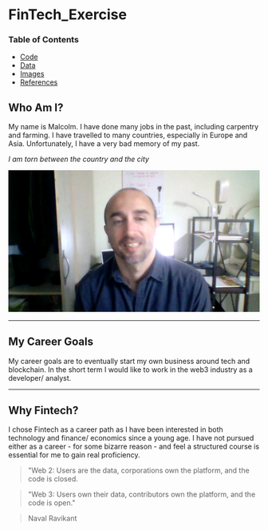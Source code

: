 # FinTech_Exercise

### Table of Contents

- [Code](/code/)
- [Data](/data/)
- [Images](/images/)
- [References](/references/)

## Who Am I?

My name is Malcolm. I have done many jobs in the past, including carpentry and farming. I have travelled to many countries, especially in Europe and Asia. Unfortunately, I have a very bad memory of my past.

_I am torn between the country and the city_

![Me](/images/vlcsnap-2020-03-05-19h02m01s703.png)

---

## My Career Goals

My career goals are to eventually start my own business around tech and blockchain. In the short term I would like to work in the web3 industry as a developer/ analyst.

---

## Why Fintech?

I chose Fintech as a career path as I have been interested in both technology and finance/ economics since a young age. I have not pursued either as a career - for some bizarre reason - and feel a structured course is essential for me to gain real proficiency.

> "Web 2: Users are the data, corporations own the platform, and the code is closed.

> "Web 3: Users own their data, contributors own the platform, and the code is open."

> Naval Ravikant
